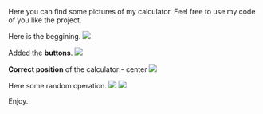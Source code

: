 Here you can find some pictures of my calculator.
Feel free to use my code of you like the project.

Here is the beggining.
<img src='BegginingOfCode.png'>

Added the **buttons**.
<img src='AddedBtns.png'>

**Correct position** of the calculator - center
<img src='CenteredDisplay.png'>

Here some random operation.
<img src='someCalcs.png'>
<img src='result.png'>

Enjoy.
